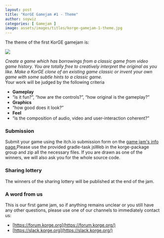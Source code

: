 ```yaml
---
layout: post
title: "KorGE Gamejam #1 - Theme"
author: soywiz
categories: [ Gamejam ]
image: assets/images/titles/korge-gamejam-1-theme.jpg
---
```


The theme of the first KorGE gamejam is:

![](https://1.bp.blogspot.com/-tN16TnXYueY/Xt_JYBToa4I/AAAAAAAAADg/Pak2YzcfgfQkErWuoz3VjWpHMbRS19sTQCLcBGAsYHQ/s320/classic.png)

_Create a game which has borrowings from a classic game from video game history. You are totally free to creatively
interpret the original as you like. Make a KorGE clone of an existing game classic or invent your own game with some
subtle hints to a classic game._  
Your work will be judged by the following criteria

* **Gameplay**
* “is it fun?”, “how are the controls?”, “how original is the gameplay?”
* **Graphics**
* “how good does it look?”
* **Feel**
* “is the composition of audio, video and user-interaction coherent?”

### Submission

Submit your game using the itch.io submission form on
the [game jam's info page.](https://itch.io/jam/korge-gamejam-1)Please use the provided gradle-task jsWeb in the
korge-package group and zip all the necessary files. If you are drawn as one of the winners, we will also ask you for
the whole source code.

### Sharing lottery

The winners of the sharing lottery will be published at the end of the jam.

### A word from us

This is our first game jam, so if anything remains unclear or you still have any other questions, please use one of our
channels to immediately contact us:

* [https://forum.korge.org](https://forum.korge.org/)
* [https://slack.korge.org](https://slack.korge.org/)
